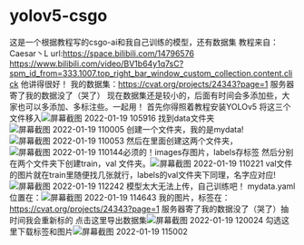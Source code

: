 # yolov5-csgo
这是一个根据教程写的csgo-ai和我自己训练的模型，还有数据集
教程来自：Caesar丶L url:https://space.bilibili.com/14796576
https://www.bilibili.com/video/BV1b64y1q7sC?spm_id_from=333.1007.top_right_bar_window_custom_collection.content.click
他讲得很好！
我的数据集：https://cvat.org/projects/24343?page=1 服务器寄了我的数据没了（哭了）
现在数据集还是较小的，后面有时间会多添加些，大家也可以多添加、多标注些。一起用！
首先你得照着教程安装YOLOv5
将这三个文件移入![屏幕截图 2022-01-19 105916](https://user-images.githubusercontent.com/65958464/150060067-ed1d47e8-85d3-4cd7-acec-275563e7f761.jpg)
找到data文件夹![屏幕截图 2022-01-19 110005](https://user-images.githubusercontent.com/65958464/150060153-0e2be836-36bb-48c0-a178-6befce956cf6.jpg)
创建一个文件夹，我的是mydata!![屏幕截图 2022-01-19 110053](https://user-images.githubusercontent.com/65958464/150060186-1ffa712d-417c-4602-b585-3a6c3acd2865.jpg)
然后在里面创建这两个文件夹，![屏幕截图 2022-01-19 110144](https://user-images.githubusercontent.com/65958464/150060233-7cda4e5c-41d1-40cc-83f1-78e1a47ba704.jpg)必须的！images存图片，labels存标签
然后分别在两个文件夹下创建train，val 文件夹。![屏幕截图 2022-01-19 110221](https://user-images.githubusercontent.com/65958464/150060271-a9635f5d-371b-41c5-9310-b34763ef063e.jpg)
val文件的图片就在train里随便找几张就行，labels的val文件夹下同理，名字应对应!![屏幕截图 2022-01-19 112242](https://user-images.githubusercontent.com/65958464/150060319-5b5c27a0-20cd-4d37-ac5a-017601dd3774.jpg)
模型太大无法上传，自己训练吧！
mydata.yaml位置在：![屏幕截图 2022-01-19 114643](https://user-images.githubusercontent.com/65958464/150060408-64e2b5b0-67db-4ece-8581-de7bcbd8342f.jpg)
我的图片，标签在：https://cvat.org/projects/24343?page=1 服务器寄了我的数据没了（哭了）抽时间我会重新标的
点击这里导出数据集![屏幕截图 2022-01-19 120024](https://user-images.githubusercontent.com/65958464/150061630-611043bc-6c7c-4097-953c-37380ab6d9d9.jpg)
勾选这里下载标签和图片![屏幕截图 2022-01-19 115002](https://user-images.githubusercontent.com/65958464/150061634-777e8557-13f4-4e65-a5d0-723d77f20316.jpg)

